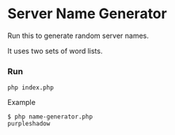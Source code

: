 # Server Name Generator

Run this to generate random server names.

It uses two sets of word lists.

### Run
```
php index.php
```
Example
```
$ php name-generator.php
purpleshadow
```
